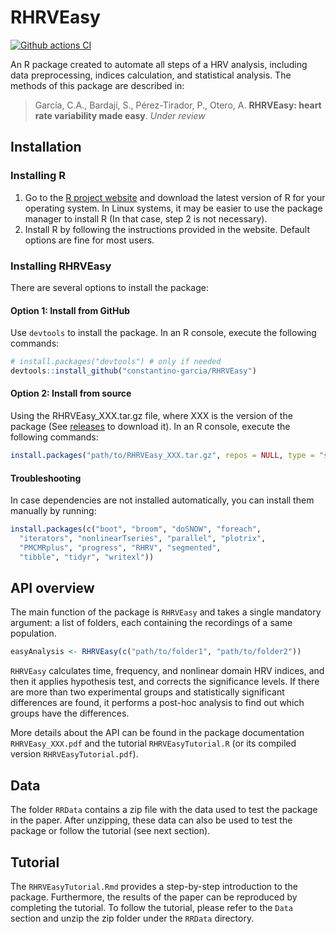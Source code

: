 

# RHRVEasy

[![Github actions CI](https://github.com/constantino-garcia/RHRVEasy/actions/workflows/github-actions.yml/badge.svg)](https://github.com/constantino-garcia/RHRVEasy/actions/workflows/github-actions.yml/badge.svg)

An R package created to automate all steps of a HRV analysis, including data preprocessing, indices calculation, and statistical analysis. The methods of this package are described in:

> García, C.A., Bardají, S., Pérez-Tirador, P., Otero, A. **RHRVEasy: heart rate variability made easy**. *Under review*

## Installation
### Installing R
1. Go to the [R project website](https://www.r-project.org/) and download the latest version of R for your operating system. In Linux systems, it may be easier to use the package manager to install R (In that case, step 2 is not necessary).
2. Install R by following the instructions provided in the website. Default options are fine for most users.

### Installing RHRVEasy
There are several options to install the package:

#### Option 1: Install from GitHub
Use `devtools` to install the package. In an R console, execute the following commands:
```R
# install.packages("devtools") # only if needed
devtools::install_github("constantino-garcia/RHRVEasy")
```

#### Option 2: Install from source 
Using the RHRVEasy_XXX.tar.gz file, where XXX is the version of the package (See [releases](https://github.com/constantino-garcia/RHRVEasy/releases/) to download it). In an R console, execute the following commands:
```R
install.packages("path/to/RHRVEasy_XXX.tar.gz", repos = NULL, type = "source")
```

#### Troubleshooting
In case dependencies are not installed automatically, you can install them manually by running:
```R
install.packages(c("boot", "broom", "doSNOW", "foreach",
  "iterators", "nonlinearTseries", "parallel", "plotrix",
  "PMCMRplus", "progress", "RHRV", "segmented", 
  "tibble", "tidyr", "writexl"))
```


## API overview 

The main function of the package is `RHRVEasy` and takes a single mandatory argument:
a list of folders, each containing the recordings of a same 
population. 

```R 
easyAnalysis <- RHRVEasy(c("path/to/folder1", "path/to/folder2")) 
```

`RHRVEasy` calculates time, frequency, and nonlinear domain HRV indices, 
and then it applies hypothesis test, and corrects the significance levels. If 
there are more than two experimental groups and statistically significant 
differences are found, it performs a post-hoc analysis to find out which groups 
have the differences. 

More details about the API can be found in the package documentation `RHRVEasy_XXX.pdf` and the tutorial `RHRVEasyTutorial.R` (or its compiled version `RHRVEasyTutorial.pdf`).


## Data
The folder `RRData` contains a zip file with the data used to test the package in the paper. After unzipping, these data can also be used to test the package or follow the tutorial (see next section).

## Tutorial
The `RHRVEasyTutorial.Rmd` provides a step-by-step introduction to the package. Furthermore, the results of the paper can be reproduced by completing the tutorial. To follow the tutorial, please refer to the `Data` section and unzip the zip folder under the `RRData` directory.


